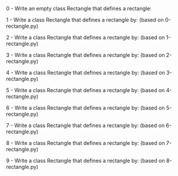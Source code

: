 
0 - Write an empty class Rectangle that defines a rectangle:

1 - Write a class Rectangle that defines a rectangle by: (based on 0-rectangle.py)

2 - Write a class Rectangle that defines a rectangle by: (based on 1-rectangle.py)

3 - Write a class Rectangle that defines a rectangle by: (based on 2-rectangle.py)

4 - Write a class Rectangle that defines a rectangle by: (based on 3-rectangle.py)

5 - Write a class Rectangle that defines a rectangle by: (based on 4-rectangle.py)

6 - Write a class Rectangle that defines a rectangle by: (based on 5-rectangle.py)

7 - Write a class Rectangle that defines a rectangle by: (based on 6-rectangle.py)

8 - Write a class Rectangle that defines a rectangle by: (based on 7-rectangle.py)

9 - Write a class Rectangle that defines a rectangle by: (based on 8-rectangle.py)
